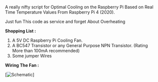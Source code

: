 A really nifty script for Optimal Cooling on the Raspberry Pi Based on Real Time Temperature Values From Raspberry Pi 4 (2020).

Just fun This code as service and forget About Overheating

**Shopping List :**
1. A 5V DC Raspberry Pi Cooling Fan.
2. A BC547 Transistor or any General Purpose NPN Transistor. (Rating More than 100mA recommended)
3. Some jumper Wires

**Wiring The Fan :**

[<img align="centre" alt="Schematic" src="https://user-images.githubusercontent.com/42748272/100542054-e7feed80-326d-11eb-9144-130fd093f6bc.jpg"/>]

